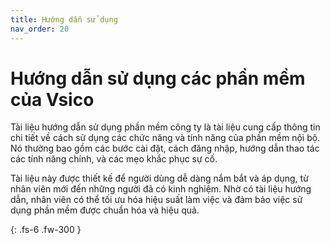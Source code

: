 ```yaml
---
title: Hướng dẫn sử dụng
nav_order: 20
---
```


# Hướng dẫn sử dụng các phần mềm của Vsico

Tài liệu hướng dẫn sử dụng phần mềm công ty là tài liệu cung cấp thông tin chi tiết về cách sử dụng các chức năng và tính năng của phần mềm nội bộ. Nó thường bao gồm các bước cài đặt, cách đăng nhập, hướng dẫn thao tác các tính năng chính, và các mẹo khắc phục sự cố. 

Tài liệu này được thiết kế để người dùng dễ dàng nắm bắt và áp dụng, từ nhân viên mới đến những người đã có kinh nghiệm. Nhờ có tài liệu hướng dẫn, nhân viên có thể tối ưu hóa hiệu suất làm việc và đảm bảo việc sử dụng phần mềm được chuẩn hóa và hiệu quả.

{: .fs-6 .fw-300 }
